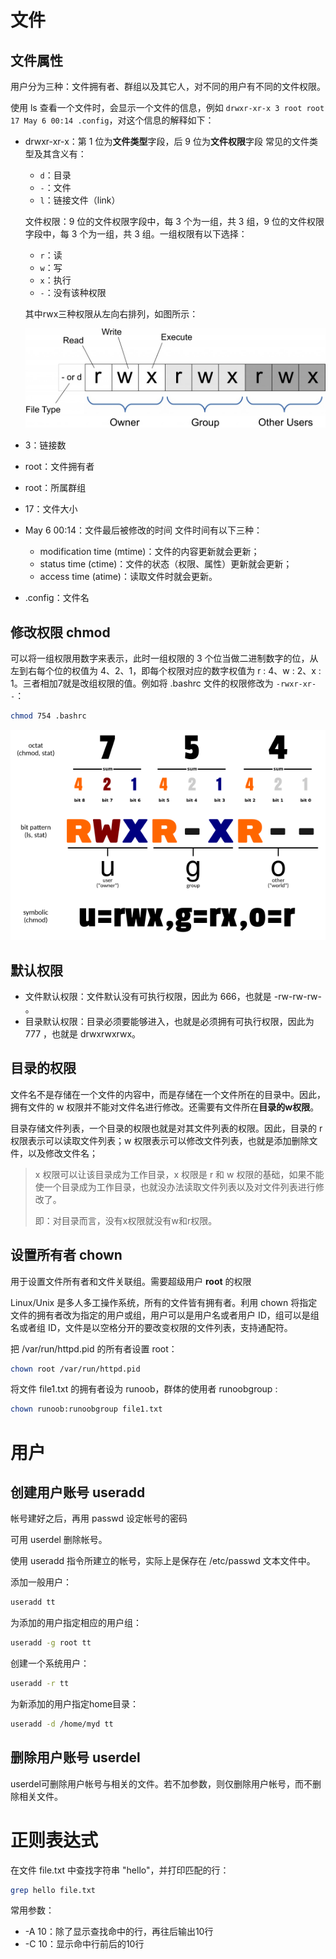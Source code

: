 

# 文件

## 文件属性

用户分为三种：文件拥有者、群组以及其它人，对不同的用户有不同的文件权限。

使用 ls 查看一个文件时，会显示一个文件的信息，例如 `drwxr-xr-x 3 root root 17 May 6 00:14 .config`，对这个信息的解释如下：

- drwxr-xr-x：第 1 位为**文件类型**字段，后 9 位为**文件权限**字段
  常见的文件类型及其含义有：
  - `d`：目录
  - `-`：文件
  - `l`：链接文件（link）

  文件权限：9 位的文件权限字段中，每 3 个为一组，共 3 组，9 位的文件权限字段中，每 3 个为一组，共 3 组。一组权限有以下选择：

  - `r`：读
  - `w`：写
  - `x`：执行
  - `-`：没有该种权限


  其中rwx三种权限从左向右排列，如图所示：

  <img src="images/Linux/file-permissions-rwx.jpg" alt="img" style="zoom:50%;" />

  

- 3：链接数

- root：文件拥有者
- root：所属群组
- 17：文件大小
- May 6 00:14：文件最后被修改的时间
  文件时间有以下三种：
  - modification time (mtime)：文件的内容更新就会更新；
  - status time (ctime)：文件的状态（权限、属性）更新就会更新；
  - access time (atime)：读取文件时就会更新。
- .config：文件名

## 修改权限 chmod

可以将一组权限用数字来表示，此时一组权限的 3 个位当做二进制数字的位，从左到右每个位的权值为 4、2、1，即每个权限对应的数字权值为 r : 4、w : 2、x : 1。三者相加7就是改组权限的值。例如将 .bashrc 文件的权限修改为 `-rwxr-xr--`：

```bash
chmod 754 .bashrc
```

![img](images/Linux/rwx-standard-unix-permission-bits.png)

##  默认权限

- 文件默认权限：文件默认没有可执行权限，因此为 666，也就是 -rw-rw-rw- 。
- 目录默认权限：目录必须要能够进入，也就是必须拥有可执行权限，因此为 777 ，也就是 drwxrwxrwx。

## 目录的权限

文件名不是存储在一个文件的内容中，而是存储在一个文件所在的目录中。因此，拥有文件的 w 权限并不能对文件名进行修改。还需要有文件所在**目录的w权限**。

目录存储文件列表，一个目录的权限也就是对其文件列表的权限。因此，目录的 r 权限表示可以读取文件列表；w 权限表示可以修改文件列表，也就是添加删除文件，以及修改文件名；

> x 权限可以让该目录成为工作目录，x 权限是 r 和 w 权限的基础，如果不能使一个目录成为工作目录，也就没办法读取文件列表以及对文件列表进行修改了。
>
> 即：对目录而言，没有x权限就没有w和r权限。



##  设置所有者 chown

用于设置文件所有者和文件关联组。需要超级用户 **root** 的权限

Linux/Unix 是多人多工操作系统，所有的文件皆有拥有者。利用 chown 将指定文件的拥有者改为指定的用户或组，用户可以是用户名或者用户 ID，组可以是组名或者组 ID，文件是以空格分开的要改变权限的文件列表，支持通配符。



把 /var/run/httpd.pid 的所有者设置 root：

```bash
chown root /var/run/httpd.pid
```

将文件 file1.txt 的拥有者设为 runoob，群体的使用者 runoobgroup :

```bash
chown runoob:runoobgroup file1.txt
```

# 用户

## 创建用户账号 useradd

帐号建好之后，再用 passwd 设定帐号的密码

可用 userdel 删除帐号。

使用 useradd 指令所建立的帐号，实际上是保存在 /etc/passwd 文本文件中。

添加一般用户：

```bash
useradd tt
```

为添加的用户指定相应的用户组：

```bash
useradd -g root tt
```

创建一个系统用户：

```bash
useradd -r tt
```

为新添加的用户指定home目录：

```bash
useradd -d /home/myd tt
```

## 删除用户账号 userdel

userdel可删除用户帐号与相关的文件。若不加参数，则仅删除用户帐号，而不删除相关文件。

# 正则表达式

在文件 file.txt 中查找字符串 "hello"，并打印匹配的行：

```bash
grep hello file.txt
```

常用参数：

- -A 10：除了显示查找命中的行，再往后输出10行
- -C 10：显示命中行前后的10行
